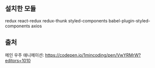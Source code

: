 ## 설치한 모듈

redux
react-redux
redux-thunk
styled-components
babel-plugin-styled-components
axios

## 출처

메인 우주 애니메이션: https://codepen.io/1mincoding/pen/VwYRMrW?editors=1010
